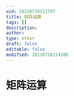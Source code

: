 ```yaml
---
uid: 20230728212707
title: 矩阵运算
tags: []
description: 
author: 
type: other
draft: false
editable: false
modified: 20230728214100
---
```


# 矩阵运算